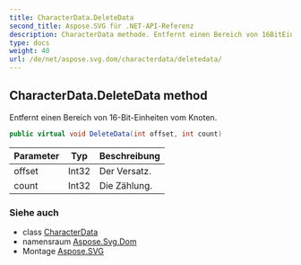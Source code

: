 ```yaml
---
title: CharacterData.DeleteData
second_title: Aspose.SVG für .NET-API-Referenz
description: CharacterData methode. Entfernt einen Bereich von 16BitEinheiten vom Knoten.
type: docs
weight: 40
url: /de/net/aspose.svg.dom/characterdata/deletedata/
---
```

## CharacterData.DeleteData method

Entfernt einen Bereich von 16-Bit-Einheiten vom Knoten.

```csharp
public virtual void DeleteData(int offset, int count)
```

| Parameter | Typ | Beschreibung |
| --- | --- | --- |
| offset | Int32 | Der Versatz. |
| count | Int32 | Die Zählung. |

### Siehe auch

* class [CharacterData](../)
* namensraum [Aspose.Svg.Dom](../../characterdata/)
* Montage [Aspose.SVG](../../../)


